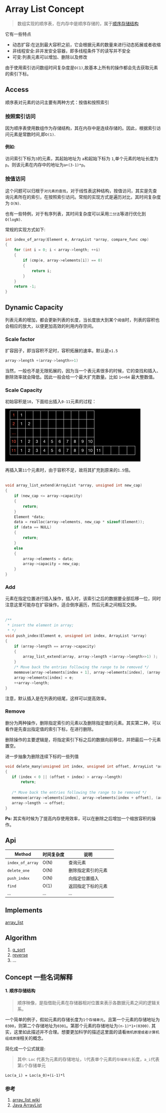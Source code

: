 # Array List Concept
> 数组实现的顺序表，在内存中是顺序存储的，属于[顺序存储结构](#concept1)

它有一些特点
+ 动态扩容:在达到最大容积之前，它会根据元素的数量来进行动态拓展或者收缩
+ 非线程安全:非并发安全容器，即多线程条件下的读写并不安全
+ 可变:列表元素可以增加、删除以及修改

由于使用索引访问数组时间复杂度是`O(1)`,故基本上所有的操作都会先去获取元素的索引下标。

## Access 
顺序表对元素的访问主要有两种方式：按值和按照索引

### 按照索引访问

因为顺序表使用数组作为存储结构，其在内存中是连续存储的。因此，根据索引访问元素是常数时间,即`O(1)`.

#### 例如:
访问索引下标为`3`的元素，其起始地址为 `a`和起始下标为 `1`,单个元素的地址长度为 `p`。则该元素在内存中的地址为`a+(3-1)*p`。 

### 按值访问

这个问题可以归根于`对元素的查找`，对于线性表这种结构，按值访问，其实是先查询元素所在的索引，在按照索引访问。常规的实现方式是遍历对比，其时间复杂度为 `O(N)`.

也有一些特例，对于有序列表，其时间复杂度可以采用`二分法`等进行优化到 `O(logN)`.

常规的实现方式如下:
```c
int index_of_array(Element e, ArrayList *array, compare_func cmp)
{
    for (int i = 0; i < array->length; ++i)
    {
        if (cmp(e, array->elements[i]) == 0)
        {
            return i;
        }
    }
    return -1;
}

```

## Dynamic Capacity

列表元素的增加，都会更新列表的长度，当长度放大到某个`阈值`时，列表的容积也会相应的放大，以便更加高效的利用内存空间。

### Scale factor
扩容因子，即当容积不足时，容积拓展的速率。默认是`x1.5`

```c
array->length +(array->length>>1) 
```
当然，一般也不是无限拓展的，因为当一个表元素很多的时候，它的查找和插入、删除效率就会降低。因此一般会给一个最大扩充数量。比如 `1<<64` 最大整数值。

### Scale Capacity

初始容积是`10`，下面给出插入`0-11`元素的过程：

![](https://raw.githubusercontent.com/hsjfans/git_resource/master/20190409122025.png)

再插入第`11`个元素时，由于容积不足，故将其扩充到原来的`1.5`倍。

```c

void array_list_extend(ArrayList *array, unsigned int new_cap)
{
    if (new_cap <= array->capacity)
    {
        return;
    }
    Element *data;
    data = realloc(array->elements, new_cap * sizeof(Element));
    if (data == NULL)
    {
        return;
    }
    else
    {
        array->elements = data;
        array->capacity = new_cap;
    }
}

```


### Add 
元素在指定位置进行插入操作，插入时，该索引之后的数据要全部后移一位，同时注意这里可能存在扩容操作。适合倒序遍历，然后元素之间相互交换。
```c

/**
 * insert the element in array;
 * */
void push_index(Element e, unsigned int index, ArrayList *array)
{
    if (array->length == array->capacity)
    {
        array_list_extend(array, array->length +(array->length>>1) );
    }
    /* Move back the entries following the range to be removed */
    memmove(array->elements[index + 1], array->elements[index], (array->length - index) * sizeof(Element));
    array->elements[index] = e;
    ++array->length;
}

```

注意，默认插入是在列表的结尾，这样可以提高效率。

### Remove

删分为两种操作，删除指定索引的元素以及删除指定值的元素。其实第二种，可以看作是先查出指定值的索引下标，在进行删除。

删除操作的主要逻辑是，将指定索引下标之后的数据向前移位，并把最后一个元素置空。

进一步抽象为删除连续下标的一些列值

 ```c
void delete_many(unsigned int index, unsigned int offset, ArrayList *array)
{
    if (index < 0 || (offset + index) > array->length)
        return;

    /* Move back the entries following the range to be removed */
    memmove(array->elements[index], array->elements[index + offset], (array->length - (index + offset)) * sizeof(Element));
    array->length -= offset;
}
 ```

**Ps:** 其实有时候为了提高内存使用效率，可以在删除之后增加一个缩放容积的操作。

## Api


| Method         | 时间复杂度 | 说明 |     |
| ------------ | ------ | ---- | --- |
| `index_of_array` |  O(N)      | 查询元素     |     |
| `delete_one`          | O(N) | 删除指定索引的元素     |     |
| `push_index`          | O(N) |   向指定位置插入   |     |
| `find`          | O(1) |   返回指定下标的元素   |     |
| ...          | ...|   ...   |     |

## Implements
[array_list](../src/array_list.c)

## Algorithm

1. [q_sort](./q_sort.md#array)
2. [reverse](./reverse.md#array)
3. ...

## Concept 一些名词解释

#### <span id="concept1">1. 顺序存储结构</span>
> 顺序映像，是指借助元素在存储器相对位置来表示各数据元素之间的逻辑关系。

一个简单的例子，假如元素的存储长度为`1个存储单元`。且第一个元素的存储地址为`0300`，则第二个存储地址为`0301`。第那个元素的存储地址为`(n-1)*1+(0300)`.
其实，这里如此描述并不合理。想要更加科学的描述这里面的请看`微机原理或者计算机组成原理`相关的概念。

简化成一个公式就是:
> 其中: `Loc` 代表为元素的存储地址，`l`代表单个元素的`存储单元`长度，`a_i`代表第`i`个存储单元

```
Loc(a_i) = Loc(a_0)+(i-1)*l
```
### 参考

1. [array_list wiki](https://en.wikipedia.org/wiki/Dynamic_array)
2. [Java ArrayList](https://octoperf.com/blog/2018/03/19/java-arraylist/)
